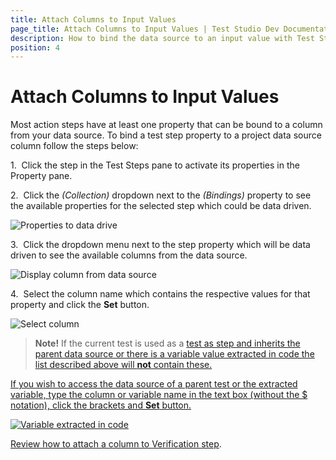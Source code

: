 ```yaml
---
title: Attach Columns to Input Values
page_title: Attach Columns to Input Values | Test Studio Dev Documentation
description: How to bind the data source to an input value with Test Studio Dev
position: 4
---
```

# Attach Columns to Input Values

Most action steps have at least one property that can be bound to a column from your data source. To bind a test step property to a project data source column follow the steps below:

1.&nbsp; Click the step in the Test Steps pane to activate its properties in the Property pane.

2.&nbsp; Click the _(Collection)_ dropdown next to the _(Bindings)_ property to see the available properties for the selected step which could be data driven. 

![Properties to data drive][1]

3.&nbsp; Click the dropdown menu next to the step property which will be data driven to see the available columns from the data source.

![Display column from data source][2]

4.&nbsp; Select the column name which contains the respective values for that property and click the **Set** button. 

![Select column][3]

>__Note!__ If the current test is used as a <a href="/features/custom-steps/test-as-step" target=blank>test as step and inherits the parent data source or there is a variable value extracted in code the list described above will __not__ contain these.

If you wish to access the data source of a parent test or the extracted variable, type the column or variable name in the text box (without the $ notation), click the brackets and **Set** button. 

![Variable extracted in code][4]

Review how to attach a column to <a href="/features/data-driven-test/attach-columns-verifications" target=blank>Verification step</a>. 

[1]: images/attach-columns-input-values/fig1.png
[2]: images/attach-columns-input-values/fig2.png
[3]: images/attach-columns-input-values/fig3.png
[4]: images/attach-columns-input-values/fig4.png